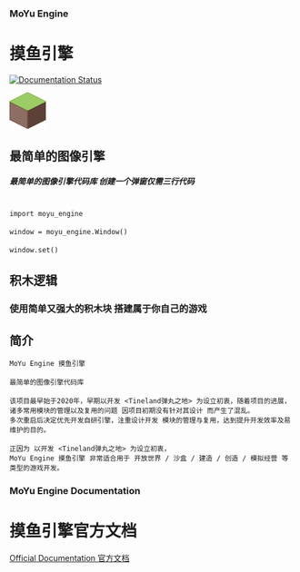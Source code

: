 
### MoYu Engine

# 摸鱼引擎
[![Documentation Status](https://readthedocs.org/projects/moyu-engine/badge/?version=latest)](https://moyu-engine.readthedocs.io/en/latest/?badge=latest)

![](https://github.com/MoYuStudio/MoYuEngine/raw/main/moyu_engine/assets/graphics/tileland1.png)

## 最简单的图像引擎

##### 最简单的图像引擎代码库 创建一个弹窗仅需三行代码

```

import moyu_engine

window = moyu_engine.Window()

window.set()

```

## 积木逻辑

### 使用简单又强大的积木块 搭建属于你自己的游戏

## 简介

    MoYu Engine 摸鱼引擎
    
    最简单的图像引擎代码库

    该项目最早始于2020年，早期以开发 <Tineland弹丸之地> 为设立初衷，随着项目的进展，
    诸多常用模块的管理以及复用的问题 因项目初期没有针对其设计 而产生了混乱。
    多次重启后决定优先开发自研引擎，注重设计开发 模块的管理与复用，达到提升开发效率及易维护的目的。

    正因为 以开发 <Tineland弹丸之地> 为设立初衷，
    MoYu Engine 摸鱼引擎 非常适合用于 开放世界 / 沙盒 / 建造 / 创造 / 模拟经营 等 类型的游戏开发。

### MoYu Engine Documentation

# 摸鱼引擎官方文档

[Official Documentation 官方文档](https://github.com/MoYuStudio/MoYuEngine/blob/main/moyu_engine/data/doc/build/html/index.html)
